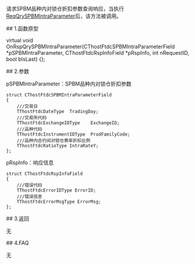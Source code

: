 <p>请求SPBM品种内对锁仓折扣参数查询响应，当执行<a href="../../CTHOSTFTDCTRADERSPI/REQQRYSPBMINTRAPARAMETER/">ReqQrySPBMIntraParameter</a>后，该方法被调用。</p>
<span class="anchor" id="45e43602-d39b-45fd-8b3e-3e858bea6ac3"></span>
## 1.函数原型
<p>virtual void OnRspQrySPBMIntraParameter(CThostFtdcSPBMIntraParameterField *pSPBMIntraParameter, CThostFtdcRspInfoField *pRspInfo, int nRequestID, bool bIsLast) {};</p>
<span class="anchor" id="ac02d360-4252-4c61-83f4-71953ba20166"></span>
## 2.参数
<p>pSPBMIntraParameter：SPBM品种内对锁仓折扣参数</p>
<pre><code>struct CThostFtdcSPBMIntraParameterField
{
    ///交易日
    TThostFtdcDateType  TradingDay;
    ///交易所代码
    TThostFtdcExchangeIDType    ExchangeID;
    ///品种代码
    TThostFtdcInstrumentIDType  ProdFamilyCode;
    ///品种内合约间对锁仓费率折扣比例
    TThostFtdcRatioType IntraRateY;
};
</code></pre>
<p>pRspInfo：响应信息</p>
<pre><code>struct CThostFtdcRspInfoField
{
    ///错误代码
    TThostFtdcErrorIDType ErrorID;
    ///错误信息
    TThostFtdcErrorMsgType ErrorMsg;
};
</code></pre>
<span class="anchor" id="d7841801-5ba6-419b-ab65-007dec98a967"></span>
## 3.返回
<p>无</p>
<span class="anchor" id="8c817a13-ddf9-4b25-81d1-d30e3179ed26"></span>
## 4.FAQ
<p>无</p>
